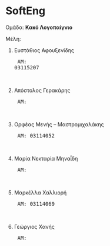 # SoftEng
Ομάδα: 
<b>Κακό Λογοπαίγνιο</b>

Μέλη: 

1. Ευστάθιος Αφουξενίδης <br/>      <pre>    ΑΜ: 03115207</pre><br/> 
      
2. Απόστολος Γερακάρης  <br/>        <pre>    ΑΜ: </pre><br/> 
      
3. Ορφέας Μενής – Μαστρομιχαλάκης <br/> <pre>    ΑΜ: 03114052 </pre> <br/> 
      
4. Μαρία Νεκταρία Μηναΐδη <br/> <pre>    ΑΜ:  </pre><br/> 
      
5. Μαρκέλλα Χαλλιορή <br/> <pre>    ΑΜ: 03114069 </pre><br/> 
      
6. Γεώργιος Χανής <br/> <pre>    ΑΜ: </pre><br/> 

